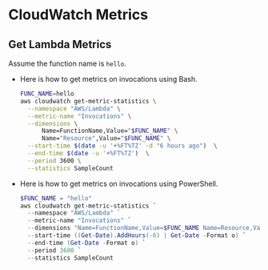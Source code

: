 # CloudWatch Metrics

## Get Lambda Metrics

Assume the function name is `hello`.

- Here is how to get metrics on invocations using Bash.
    ```sh
    FUNC_NAME=hello
    aws cloudwatch get-metric-statistics \
      --namespace "AWS/Lambda" \
      --metric-name "Invocations" \
      --dimensions \
          Name=FunctionName,Value="$FUNC_NAME" \
          Name="Resource",Value="$FUNC_NAME" \
      --start-time $(date -u '+%FT%TZ' -d "6 hours ago")  \
      --end-time $(date -u '+%FT%TZ')  \
      --period 3600 \
      --statistics SampleCount
    ```
- Here is how to get metrics on invocations using PowerShell.
    ```powershell
    $FUNC_NAME = "hello"
    aws cloudwatch get-metric-statistics `
      --namespace "AWS/Lambda" `
      --metric-name "Invocations" `
      --dimensions "Name=FunctionName,Value=$FUNC_NAME Name=Resource,Value=$FUNC_NAME" `
      --start-time ((Get-Date).AddHours(-6) | Get-Date -Format o) `
      --end-time (Get-Date -Format o) `
      --period 3600 `
      --statistics SampleCount
    ```

